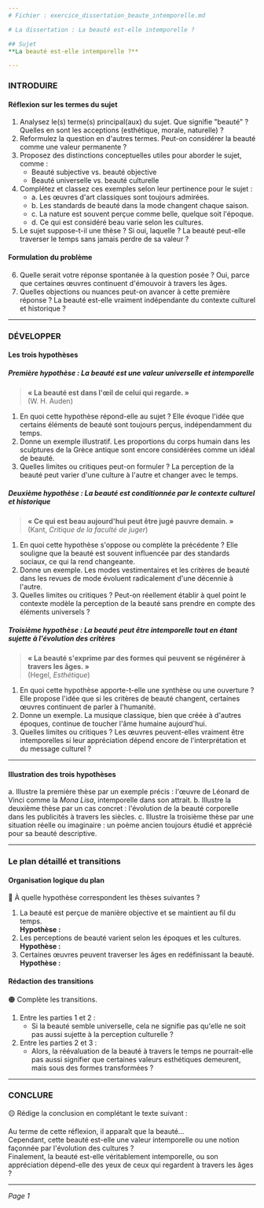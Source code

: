 ```yaml
---
# Fichier : exercice_dissertation_beaute_intemporelle.md

# La dissertation : La beauté est-elle intemporelle ?

## Sujet
**La beauté est-elle intemporelle ?**

---
```


### INTRODUIRE

#### Réflexion sur les termes du sujet

1. Analysez le(s) terme(s) principal(aux) du sujet. Que signifie "beauté" ? Quelles en sont les acceptions (esthétique, morale, naturelle) ?
2. Reformulez la question en d'autres termes. Peut-on considérer la beauté comme une valeur permanente ?
3. Proposez des distinctions conceptuelles utiles pour aborder le sujet, comme :
   - Beauté subjective vs. beauté objective
   - Beauté universelle vs. beauté culturelle
4. Complétez et classez ces exemples selon leur pertinence pour le sujet :
   - a. Les œuvres d'art classiques sont toujours admirées.
   - b. Les standards de beauté dans la mode changent chaque saison.
   - c. La nature est souvent perçue comme belle, quelque soit l'époque.
   - d. Ce qui est considéré beau varie selon les cultures.
5. Le sujet suppose-t-il une thèse ? Si oui, laquelle ? La beauté peut-elle traverser le temps sans jamais perdre de sa valeur ?

#### Formulation du problème

6. Quelle serait votre réponse spontanée à la question posée ? Oui, parce que certaines œuvres continuent d'émouvoir à travers les âges.
7. Quelles objections ou nuances peut-on avancer à cette première réponse ? La beauté est-elle vraiment indépendante du contexte culturel et historique ?

---

### DÉVELOPPER

#### Les trois hypothèses

##### Première hypothèse : La beauté est une valeur universelle et intemporelle

> **« La beauté est dans l'œil de celui qui regarde. »**  
> (W. H. Auden)

1. En quoi cette hypothèse répond-elle au sujet ? Elle évoque l'idée que certains éléments de beauté sont toujours perçus, indépendamment du temps.
2. Donne un exemple illustratif. Les proportions du corps humain dans les sculptures de la Grèce antique sont encore considérées comme un idéal de beauté.
3. Quelles limites ou critiques peut-on formuler ? La perception de la beauté peut varier d'une culture à l'autre et changer avec le temps.

##### Deuxième hypothèse : La beauté est conditionnée par le contexte culturel et historique

> **« Ce qui est beau aujourd'hui peut être jugé pauvre demain. »**  
> (Kant, *Critique de la faculté de juger*)

1. En quoi cette hypothèse s'oppose ou complète la précédente ? Elle souligne que la beauté est souvent influencée par des standards sociaux, ce qui la rend changeante.
2. Donne un exemple. Les modes vestimentaires et les critères de beauté dans les revues de mode évoluent radicalement d'une décennie à l'autre.
3. Quelles limites ou critiques ? Peut-on réellement établir à quel point le contexte modèle la perception de la beauté sans prendre en compte des éléments universels ?

##### Troisième hypothèse : La beauté peut être intemporelle tout en étant sujette à l'évolution des critères

> **« La beauté s'exprime par des formes qui peuvent se régénérer à travers les âges. »**  
> (Hegel, *Esthétique*)

1. En quoi cette hypothèse apporte-t-elle une synthèse ou une ouverture ? Elle propose l'idée que si les critères de beauté changent, certaines œuvres continuent de parler à l'humanité.
2. Donne un exemple. La musique classique, bien que créée à d'autres époques, continue de toucher l'âme humaine aujourd'hui.
3. Quelles limites ou critiques ? Les œuvres peuvent-elles vraiment être intemporelles si leur appréciation dépend encore de l'interprétation et du message culturel ?

---

#### Illustration des trois hypothèses

a. Illustre la première thèse par un exemple précis : l'œuvre de Léonard de Vinci comme la *Mona Lisa*, intemporelle dans son attrait.
b. Illustre la deuxième thèse par un cas concret : l'évolution de la beauté corporelle dans les publicités à travers les siècles.
c. Illustre la troisième thèse par une situation réelle ou imaginaire : un poème ancien toujours étudié et apprécié pour sa beauté descriptive.

---

### Le plan détaillé et transitions

#### Organisation logique du plan

🔴 À quelle hypothèse correspondent les thèses suivantes ?

1. La beauté est perçue de manière objective et se maintient au fil du temps.  
   **Hypothèse :**
2. Les perceptions de beauté varient selon les époques et les cultures.  
   **Hypothèse :**
3. Certaines œuvres peuvent traverser les âges en redéfinissant la beauté.  
   **Hypothèse :**

#### Rédaction des transitions

🟠 Complète les transitions.

1. Entre les parties 1 et 2 :  
   - Si la beauté semble universelle, cela ne signifie pas qu'elle ne soit pas aussi sujette à la perception culturelle ?
2. Entre les parties 2 et 3 :  
   - Alors, la réévaluation de la beauté à travers le temps ne pourrait-elle pas aussi signifier que certaines valeurs esthétiques demeurent, mais sous des formes transformées ?

---

### CONCLURE

🟡 Rédige la conclusion en complétant le texte suivant :

Au terme de cette réflexion, il apparaît que la beauté…  
Cependant, cette beauté est-elle une valeur intemporelle ou une notion façonnée par l'évolution des cultures ?  
Finalement, la beauté est-elle véritablement intemporelle, ou son appréciation dépend-elle des yeux de ceux qui regardent à travers les âges ? 

--- 

*Page 1*